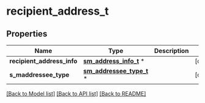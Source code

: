 # recipient_address_t

## Properties
Name | Type | Description | Notes
------------ | ------------- | ------------- | -------------
**recipient_address_info** | [**sm_address_info_t**](sm_address_info.md) \* |  | [optional] 
**s_maddressee_type** | [**sm_addressee_type_t**](sm_addressee_type.md) \* |  | [optional] 

[[Back to Model list]](../README.md#documentation-for-models) [[Back to API list]](../README.md#documentation-for-api-endpoints) [[Back to README]](../README.md)


